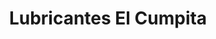 ---
title: "Lubricantes El Cumpita"
url: /cochabamba/lubricantes-el-cumpita/
shop: reparación de automóviles
---